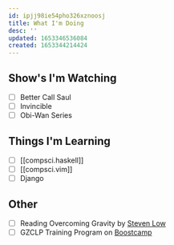 ```yaml
---
id: ipjj98ie54pho326xznoosj
title: What I'm Doing
desc: ''
updated: 1653346536084
created: 1653344214424
---
```


## Show's I'm Watching

- [ ] Better Call Saul
- [ ] Invincible
- [ ] Obi-Wan Series

## Things I'm Learning

- [ ] [[compsci.haskell]]
- [ ] [[compsci.vim]]
- [ ]  Django

## Other

- [ ] Reading Overcoming Gravity by [Steven Low](https://stevenlow.org/)
- [ ] GZCLP Training Program on [Boostcamp](https://www.boostcamp.app/)